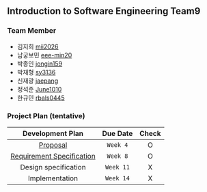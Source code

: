 ## Introduction to Software Engineering Team9

### Team Member

- 김지희 [mii2026](https://github.com/mii2026)
- 남궁보민 [eee-min20](https://github.com/eee-min20)
- 박종인 [jongin159](https://github.com/jongin159)
- 박재형 [sy3136](https://github.com/sy3136)
- 신재광 [jaepang](https://github.com/jaepang)
- 정석준 [June1010](https://github.com/June1010)
- 한규민 [rbals0445](https://github.com/rbals0445)

### Project Plan (tentative)

|                                              Development Plan                                              | Due Date  | Check |
| :--------------------------------------------------------------------------------------------------------: | :-------: | :---: |
|       [Proposal](https://github.com/skkuse/2021fall_41class_team9/blob/main/docs/Proposal_TEAM9.pdf)       | `Week 4`  |   O   |
| [Requirement Specification](https://github.com/skkuse/2021fall_41class_team9/blob/main/docs/SRS_TEAM9.pdf) | `Week 8`  |   O   |
|                                            Design specification                                            | `Week 11` |   X   |
|                                               Implementation                                               | `Week 14` |   X   |
